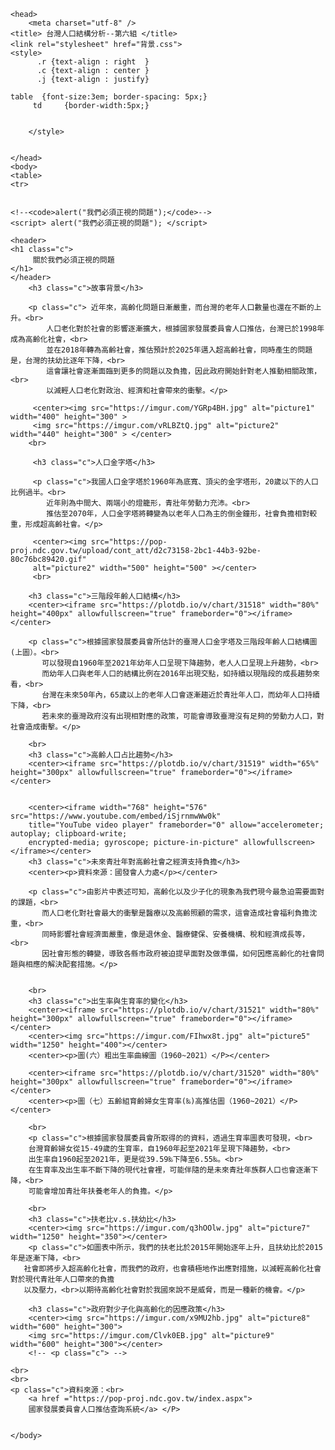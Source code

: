 <html lang="en">

    <head>        
        <meta charset="utf-8" />
	<title> 台灣人口結構分析--第六組 </title>
	<link rel="stylesheet" href="背景.css">
	<style>
          .r {text-align : right  }
          .c {text-align : center }
          .j {text-align : justify}

	table  {font-size:3em; border-spacing: 5px;}
         td     {border-width:5px;}

         
        </style>

 	
    </head>
    <body> 
	<table> 
	<tr>
      

	<!--<code>alert("我們必須正視的問題");</code>-->
	<script> alert("我們必須正視的問題"); </script>

    <header>
	<h1 class="c">
         關於我們必須正視的問題
	</h1>
    </header>
        <h3 class="c">故事背景</h3>

        <p class="c"> 近年來，高齡化問題日漸嚴重，而台灣的老年人口數量也還在不斷的上升。<br>
            人口老化對於社會的影響逐漸擴大，根據國家發展委員會人口推估，台灣已於1998年成為高齡化社會，<br>
            並在2018年轉為高齡社會，推估預計於2025年邁入超高齡社會，同時產生的問題是，台灣的扶幼比逐年下降，<br>
            這會讓社會逐漸面臨到更多的問題以及負擔，因此政府開始針對老人推動相關政策，<br>
            以減輕人口老化對政治、經濟和社會帶來的衝擊。</p>

         <center><img src="https://imgur.com/YGRp4BH.jpg" alt="picture1" width="400" height="300" > 
		 <img src="https://imgur.com/vRLBZtQ.jpg" alt="picture2" width="440" height="300" > </center>
		<br>

         <h3 class="c">人口金字塔</h3>

         <p class="c">我國人口金字塔於1960年為底寬、頂尖的金字塔形，20歲以下的人口比例過半。<br>
            近年則為中間大、兩端小的燈籠形，青壯年勞動力充沛。<br>
            推估至2070年，人口金字塔將轉變為以老年人口為主的倒金鐘形，社會負擔相對較重，形成超高齡社會。</p>

		 <center><img src="https://pop-proj.ndc.gov.tw/upload/cont_att/d2c73158-2bc1-44b3-92be-80c76bc89420.gif"
		 alt="picture2" width="500" height="500" ></center>
		 <br>

        <h3 class="c">三階段年齡人口結構</h3>
		<center><iframe src="https://plotdb.io/v/chart/31518" width="80%" height="400px" allowfullscreen="true" frameborder="0"></iframe></center>
        
        <p class="c">根據國家發展委員會所估計的臺灣人口金字塔及三階段年齡人口結構圖(上圖）。<br>
           可以發現自1960年至2021年幼年人口呈現下降趨勢，老人人口呈現上升趨勢，<br>
           而幼年人口與老年人口的結構比例在2016年出現交點，如持續以現階段的成長趨勢來看，<br>
           台灣在未來50年內，65歲以上的老年人口會逐漸趨近於青壯年人口，而幼年人口持續下降，<br>
           若未來的臺灣政府沒有出現相對應的政策，可能會導致臺灣沒有足夠的勞動力人口，對社會造成衝擊。</p>
        
		<br>
        <h3 class="c">高齡人口占比趨勢</h3>
        <center><iframe src="https://plotdb.io/v/chart/31519" width="65%" height="300px" allowfullscreen="true" frameborder="0"></iframe></center>
		

        <center><iframe width="768" height="576" src="https://www.youtube.com/embed/iSjrnmwWw0k"  
        title="YouTube video player" frameborder="0" allow="accelerometer; autoplay; clipboard-write; 
        encrypted-media; gyroscope; picture-in-picture" allowfullscreen></iframe></center>
        <h3 class="c">未來青壯年對高齡社會之經濟支持負擔</h3>
        <center><p>資料來源：國發會人力處</p></center>

        <p class="c">由影片中表述可知，高齡化以及少子化的現象為我們現今最急迫需要面對的課題，<br>
           而人口老化對社會最大的衝擊是醫療以及高齡照顧的需求，這會造成社會福利負擔沈重，<br>
           同時影響社會經濟面嚴重，像是退休金、醫療健保、安養機構、稅和經濟成長等，<br>
           因社會形態的轉變，導致各縣市政府被迫提早面對及做準備，如何因應高齡化的社會問題與相應的解決配套措施。</p>


		<br>
		<h3 class="c">出生率與生育率的變化</h3>
		<center><iframe src="https://plotdb.io/v/chart/31521" width="80%" height="300px" allowfullscreen="true" frameborder="0"></iframe></center>
		<center><img src="https://imgur.com/FIhwx8t.jpg" alt="picture5" width="1250" height="400"></center>
		<center><p>圖(六）粗出生率曲線圖（1960~2021）</P></center>
		
		<center><iframe src="https://plotdb.io/v/chart/31520" width="80%" height="300px" allowfullscreen="true" frameborder="0"></iframe></center>
		<center><p>圖（七）五齡組育齡婦女生育率(‰)高推估圖（1960~2021）</P></center>
		
		<br>
		<p class="c">根據國家發展委員會所取得的的資料，透過生育率圖表可發現，<br>
		台灣育齡婦女從15-49歲的生育率，自1960年起至2021年呈現下降趨勢，<br>
		出生率自1960起至2021年，更是從39.59‰下降至6.55‰。<br>
		在生育率及出生率不斷下降的現代社會裡，可能伴隨的是未來青壯年族群人口也會逐漸下降，<br>
		可能會增加青壯年扶養老年人的負擔。</p>
	
		<br>
		<h3 class="c">扶老比v.s.扶幼比</h3>
		<center><img src="https://imgur.com/q3hOOlw.jpg" alt="picture7" width="1250" height="350"></center>
		<p class="c">如圖表中所示，我們的扶老比於2015年開始逐年上升，且扶幼比於2015年是逐漸下降，<br>
	   社會即將步入超高齡化社會，而我們的政府，也會積極地作出應對措施，以減輕高齡化社會對於現代青壯年人口帶來的負擔	
	   以及壓力，<br>以期待高齡化社會對於我國來說不是威脅，而是一種新的機會。</p>

		<h3 class="c">政府對少子化與高齡化的因應政策</h3>
		<center><img src="https://imgur.com/x9MU2hb.jpg" alt="picture8"  width="600" height="300">
		<img src="https://imgur.com/Clvk0EB.jpg" alt="picture9"  width="600" height="300"></center>
		<!-- <p class="c"> -->

	<br>
	<br>
	<p class="c">資料來源：<br>
		<a href ="https://pop-proj.ndc.gov.tw/index.aspx">
		國家發展委員會人口推估查詢系統</a> </P>

	
    </body>
</html>
